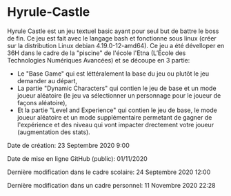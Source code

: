 # Hyrule-Castle

Hyrule Castle est un jeu textuel basic ayant pour seul but de battre le boss de fin.
Ce jeu est fait avec le langage bash et fonctionne sous linux (créer sur la distribution Linux debian 4.19.0-12-amd64).
Ce jeu a été dévelloper en 36H dans le cadre de la "piscine" de l'école l'Etna (L’École des Technologies Numériques Avancées) et se découpe en 3 partie:

- Le "Base Game" qui est léttéralement la base du jeu ou plutôt le jeu demander au départ,
- La partie "Dynamic Characters" qui contien le jeu de base et un mode joueur aléatoire (le jeu va sélectionner un personnage pour le joueur de façons aléatoire),
- Et la partie "Level and Experience" qui contien le jeu de base, le mode joueur aléatoire et un mode supplémentaire permetant de gagner de l'expérience et des niveau qui vont impacter drectement votre joueur (augmentation des stats).

Date de création: 23 Septembre 2020 9:00

Date de mise en ligne GitHub (public): 01/11/2020

Dernière modification dans le cadre scolaire: 24 Septembre 2020 12:00

Dernière modification dans un cadre personnel: 11 Novembre 2020 22:28
